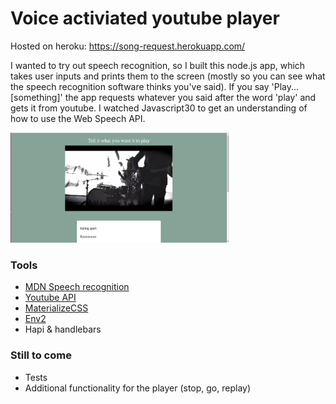 # Voice activiated youtube player

Hosted on heroku: https://song-request.herokuapp.com/

I wanted to try out speech recognition, so I built this node.js app, which takes user inputs and prints them to the screen (mostly so you can see what the speech recognition software thinks you've said). If you say 'Play...[something]' the app requests whatever you said after the word 'play' and gets it from youtube. I watched Javascript30 to get an understanding of how to use the Web Speech API.

<img src="screenshots/voice-player.png" style="width:350px;"/>

### Tools
- [MDN Speech recognition](https://developer.mozilla.org/en-US/docs/Web/API/SpeechRecognition)
- [Youtube API](https://developers.google.com/youtube/)
- [MaterializeCSS](http://materializecss.com/)
- [Env2](https://www.npmjs.com/package/env2)
- Hapi & handlebars

### Still to come
- Tests
- Additional functionality for the player (stop, go, replay)
